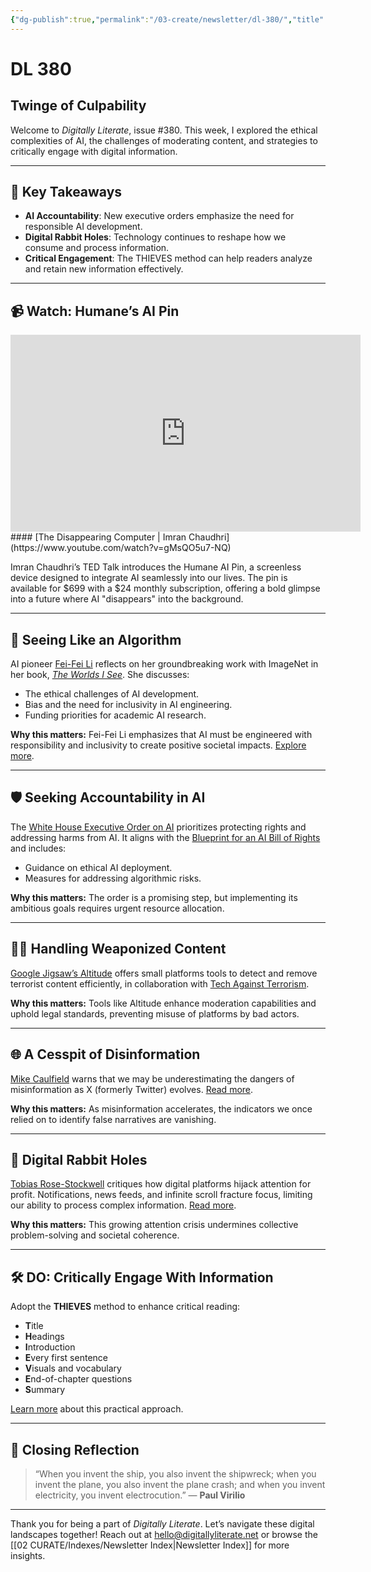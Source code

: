 ```yaml
---
{"dg-publish":true,"permalink":"/03-create/newsletter/dl-380/","title":"Twinge of Culpability","tags":["ai-ethics","content-moderation","disinformation","digital-literacy"]}
---
```



# DL 380

## Twinge of Culpability

Welcome to _Digitally Literate_, issue #380. This week, I explored the ethical complexities of AI, the challenges of moderating content, and strategies to critically engage with digital information.

---

## 🔖 Key Takeaways
- **AI Accountability**: New executive orders emphasize the need for responsible AI development.
- **Digital Rabbit Holes**: Technology continues to reshape how we consume and process information.
- **Critical Engagement**: The THIEVES method can help readers analyze and retain new information effectively.

---

## 📹 Watch: Humane’s AI Pin

<iframe width="560" height="315" src="https://www.youtube.com/embed/gMsQO5u7-NQ?si=6jioJc8Pt-Pd_KGq" title="YouTube video player" frameborder="0" allow="accelerometer; autoplay; clipboard-write; encrypted-media; gyroscope; picture-in-picture; web-share" allowfullscreen></iframe>
#### [The Disappearing Computer | Imran Chaudhri](https://www.youtube.com/watch?v=gMsQO5u7-NQ)

Imran Chaudhri’s TED Talk introduces the Humane AI Pin, a screenless device designed to integrate AI seamlessly into our lives. The pin is available for $699 with a $24 monthly subscription, offering a bold glimpse into a future where AI "disappears" into the background.

---

## 🧠 Seeing Like an Algorithm

AI pioneer [Fei-Fei Li](https://en.wikipedia.org/wiki/Fei-Fei_Li) reflects on her groundbreaking work with ImageNet in her book, [_The Worlds I See_](https://www.amazon.com/Worlds-See-Curiosity-Exploration-Discovery-ebook/dp/B0BPQSLVL6). She discusses:
- The ethical challenges of AI development.
- Bias and the need for inclusivity in AI engineering.
- Funding priorities for academic AI research.

**Why this matters:** Fei-Fei Li emphasizes that AI must be engineered with responsibility and inclusivity to create positive societal impacts. [Explore more](https://archive.ph/K1kkH).

---

## 🛡️ Seeking Accountability in AI

The [White House Executive Order on AI](https://datasociety.us7.list-manage.com/track/click?u=00b33d1beca407762446037f0&id=3a3ed20dd9&e=7f021e3135) prioritizes protecting rights and addressing harms from AI. It aligns with the [Blueprint for an AI Bill of Rights](https://datasociety.us7.list-manage.com/track/click?u=00b33d1beca407762446037f0&id=a1fba3dab5&e=7f021e3135) and includes:
- Guidance on ethical AI deployment.
- Measures for addressing algorithmic risks.

**Why this matters:** The order is a promising step, but implementing its ambitious goals requires urgent resource allocation.

---

## 🕵️‍♀️ Handling Weaponized Content

[Google Jigsaw’s Altitude](https://altitude.withgoogle.com/) offers small platforms tools to detect and remove terrorist content efficiently, in collaboration with [Tech Against Terrorism](https://techagainstterrorism.org/home).

**Why this matters:** Tools like Altitude enhance moderation capabilities and uphold legal standards, preventing misuse of platforms by bad actors.

---

## 🌐 A Cesspit of Disinformation

[Mike Caulfield](https://hapgood.us/) warns that we may be underestimating the dangers of misinformation as X (formerly Twitter) evolves. [Read more](https://www.nature.com/articles/d41586-023-03483-8).

**Why this matters:** As misinformation accelerates, the indicators we once relied on to identify false narratives are vanishing.

---

## 🐇 Digital Rabbit Holes

[Tobias Rose-Stockwell](https://tobias.cc/) critiques how digital platforms hijack attention for profit. Notifications, news feeds, and infinite scroll fracture focus, limiting our ability to process complex information. [Read more](https://lithub.com/reconstructing-our-attention-in-the-era-of-infinite-digital-rabbit-holes).

**Why this matters:** This growing attention crisis undermines collective problem-solving and societal coherence.

---

## 🛠️ DO: Critically Engage With Information

Adopt the **THIEVES** method to enhance critical reading:
- **T**itle
- **H**eadings
- **I**ntroduction
- **E**very first sentence
- **V**isuals and vocabulary
- **E**nd-of-chapter questions
- **S**ummary

[Learn more](https://lifehacker.com/use-the-thieves-technique-to-remember-what-you-read-1850834800) about this practical approach.

---

## 🌟 Closing Reflection

> “When you invent the ship, you also invent the shipwreck; when you invent the plane, you also invent the plane crash; and when you invent electricity, you invent electrocution.” — **Paul Virilio**

---

Thank you for being a part of _Digitally Literate_. Let’s navigate these digital landscapes together! Reach out at hello@digitallyliterate.net or browse the [[02 CURATE/Indexes/Newsletter Index\|Newsletter Index]] for more insights.

